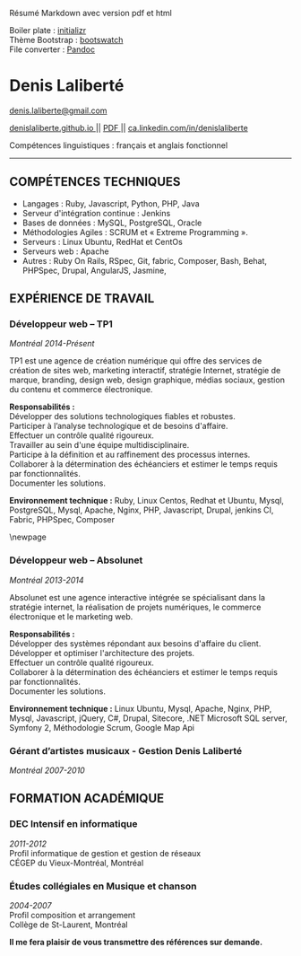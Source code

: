 Résumé Markdown avec version pdf et html

Boiler plate : [ initializr ](http://www.initializr.com/)  
Thème Bootstrap : [ bootswatch ](http://bootswatch.com/)  
File converter : [ Pandoc ](http://johnmacfarlane.net/pandoc/)  


Denis Laliberté
===============
denis.laliberte@gmail.com

[ denislaliberte.github.io ](http://denislaliberte.github.io) ||
[ PDF ](http://denislaliberte.github.io/cv/2015_Denis_Laliberte_.pdf) ||
[ ca.linkedin.com/in/denislaliberte ](http://ca.linkedin.com/in/denislaliberte)

Compétences linguistiques : français et anglais fonctionnel

---

COMPÉTENCES TECHNIQUES
-------------------------------------------

- Langages : Ruby, Javascript, Python, PHP,  Java
- Serveur d'intégration continue : Jenkins
- Bases de données : MySQL, PostgreSQL, Oracle
- Méthodologies Agiles : SCRUM et « Extreme Programming ».
- Serveurs : Linux Ubuntu, RedHat et CentOs 
- Serveurs web : Apache
- Autres : Ruby On Rails, RSpec, Git, fabric, Composer, Bash, Behat, PHPSpec, Drupal, AngularJS, Jasmine, 

EXPÉRIENCE DE TRAVAIL
-------------------------------------

### Développeur web – TP1 ###
*Montréal 2014-Présent*

TP1 est une agence de création numérique qui offre des services de création de sites web, marketing interactif, stratégie Internet, stratégie de marque, branding, design web, design graphique, médias sociaux, gestion du contenu et commerce électronique.

**Responsabilités :**  
Développer des solutions technologiques fiables et robustes.  
Participer à l’analyse technologique et de besoins d'affaire.  
Effectuer un contrôle qualité rigoureux.  
Travailler au sein d'une équipe multidisciplinaire.  
Participe à la définition et au raffinement des processus internes.  
Collaborer à la détermination des échéanciers et estimer le temps requis par fonctionnalités.  
Documenter les solutions.  


**Environnement technique :** Ruby, Linux Centos, Redhat et Ubuntu, Mysql, PostgreSQL, Mysql,  Apache, Nginx, PHP,  Javascript,  Drupal, jenkins CI, Fabric, PHPSpec, Composer 

  \newpage

### Développeur web – Absolunet ###
*Montréal 2013-2014*

Absolunet est une agence interactive intégrée se spécialisant dans la stratégie internet, la réalisation de projets numériques, le commerce électronique et le marketing web.

**Responsabilités :**  
Développer des systèmes répondant aux besoins d'affaire du client.  
Développer et optimiser l'architecture des projets.  
Effectuer un contrôle qualité rigoureux.  
Collaborer à la détermination des échéanciers et estimer le temps requis par fonctionnalités.  
Documenter les solutions.  

**Environnement technique :** Linux Ubuntu, Mysql,  Apache, Nginx, PHP, Mysql, Javascript, jQuery, C#, Drupal, Sitecore,  .NET  Microsoft SQL server, Symfony 2, Méthodologie Scrum, Google Map Api

### Gérant d’artistes musicaux - Gestion Denis Laliberté ###
*Montréal 2007-2010*

FORMATION ACADÉMIQUE 
--------------------------------------

### DEC Intensif en informatique ###
*2011-2012*  
Profil informatique de gestion et gestion de réseaux <br/>
CÉGEP du Vieux-Montréal, Montréal

### Études collégiales en Musique et chanson ###
*2004-2007*  
Profil composition et arrangement  
Collège de St-Laurent, Montréal

**Il me fera plaisir de vous transmettre des références sur demande.**
